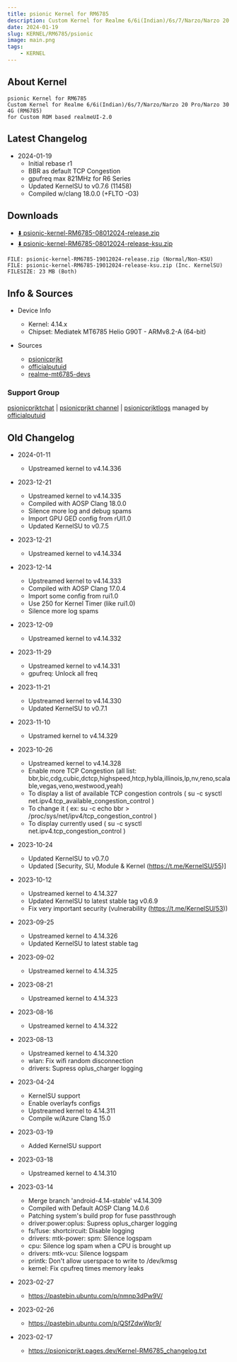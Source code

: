 ```yaml
---
title: psionic Kernel for RM6785
description: Custom Kernel for Realme 6/6i(Indian)/6s/7/Narzo/Narzo 20 Pro/Narzo 30 4G (RM6785)
date: 2024-01-19
slug: KERNEL/RM6785/psionic
image: main.png
tags:
    - KERNEL
---
```


## About Kernel
```
psionic Kernel for RM6785
Custom Kernel for Realme 6/6i(Indian)/6s/7/Narzo/Narzo 20 Pro/Narzo 30 4G (RM6785)
for Custom ROM based realmeUI-2.0
```

## Latest Changelog
* 2024-01-19
  * Initial rebase r1
  * BBR as default TCP Congestion
  * gpufreq max 821MHz for R6 Series
  * Updated KernelSU to v0.7.6 (11458)
  * Compiled w/clang 18.0.0 (+FLTO -O3)

## Downloads
* [⬇️ psionic-kernel-RM6785-08012024-release.zip](https://s.id/20ua6)
* [⬇️ psionic-kernel-RM6785-08012024-release-ksu.zip](https://s.id/20tuC)

```
FILE: psionic-kernel-RM6785-19012024-release.zip (Normal/Non-KSU)
FILE: psionic-kernel-RM6785-19012024-release-ksu.zip (Inc. KernelSU)
FILESIZE: 23 MB (Both)
```

## Info & Sources
* Device Info
  * Kernel: 4.14.x
  * Chipset: Mediatek MT6785 Helio G90T - ARMv8.2-A (64-bit)

* Sources
  * [psionicprjkt](https://github.com/psionicprjkt)
  * [officialputuid](https://github.com/officialputuid)
  * [realme-mt6785-devs](https://github.com/realme-mt6785-devs)

### Support Group
[psionicprjktchat](https://t.me/psionicprjktchat) | [psionicprjkt channel](https://t.me/psionicprjkt) | [psionicprjktlogs](https://t.me/psionicprjktlogs) managed by [officialputuid](https://t.me/officialputuid)

## Old Changelog
* 2024-01-11
  * Upstreamed kernel to v4.14.336

* 2023-12-21
  * Upstreamed kernel to v4.14.335
  * Compiled with AOSP Clang 18.0.0
  * Silence more log and debug spams
  * Import GPU GED config from rUI1.0
  * Updated KernelSU to v0.7.5

* 2023-12-21
  * Upstreamed kernel to v4.14.334

* 2023-12-14
  * Upstreamed kernel to v4.14.333
  * Compiled with AOSP Clang 17.0.4
  * Import some config from rui1.0
  * Use 250 for Kernel Timer (like rui1.0)
  * Silence more log spams

* 2023-12-09
  * Upstreamed kernel to v4.14.332

* 2023-11-29
  * Upstreamed kernel to v4.14.331
  * gpufreq: Unlock all freq

* 2023-11-21
  * Upstreamed kernel to v4.14.330
  * Updated KernelSU to v0.7.1

* 2023-11-10
  * Upstramed kernel to v4.14.329

* 2023-10-26
  * Upstreamed kernel to v4.14.328
  * Enable more TCP Congestion (all list: bbr,bic,cdg,cubic,dctcp,highspeed,htcp,hybla,illinois,lp,nv,reno,scalable,vegas,veno,westwood,yeah)
  * To display a list of available TCP congestion controls ( su -c sysctl net.ipv4.tcp_available_congestion_control )
  * To change it ( ex: su -c echo bbr > /proc/sys/net/ipv4/tcp_congestion_control )
  * To display currently used ( su -c sysctl net.ipv4.tcp_congestion_control )

* 2023-10-24
  * Updated KernelSU to v0.7.0
  * Updated [Security, SU, Module & Kernel (https://t.me/KernelSU/55)]

* 2023-10-12
  * Upstreamed kernel to 4.14.327
  * Updated KernelSU to latest stable tag v0.6.9
  * Fix very important security (vulnerability (https://t.me/KernelSU/53))

* 2023-09-25
  * Upstreamed kernel to 4.14.326
  * Updated KernelSU to latest stable tag 

* 2023-09-02
  * Upstreamed kernel to 4.14.325

* 2023-08-21
  * Upstreamed kernel to 4.14.323

* 2023-08-16
  * Upstreamed kernel to 4.14.322

* 2023-08-13
  * Upstreamed kernel to 4.14.320
  * wlan: Fix wifi random disconnection
  * drivers: Supress oplus_charger logging

* 2023-04-24
  * KernelSU support
  * Enable overlayfs configs
  * Upstreamed kernel to 4.14.311
  * Compile w/Azure Clang 15.0

* 2023-03-19
  * Added KernelSU support

* 2023-03-18
  * Upstreamed kernel to 4.14.310

* 2023-03-14
  * Merge branch 'android-4.14-stable' v4.14.309
  * Compiled with Default AOSP Clang 14.0.6
  * Patching system's build prop for fuse passthrough
  * driver:power:oplus: Supress oplus_charger logging
  * fs/fuse: shortcircuit: Disable logging
  * drivers: mtk-power: spm: Silence logspam
  * cpu: Silence log spam when a CPU is brought up
  * drivers: mtk-vcu: Silence logspam
  * printk: Don't allow userspace to write to /dev/kmsg
  * kernel: Fix cpufreq times memory leaks

* 2023-02-27
  * https://pastebin.ubuntu.com/p/nmnp3dPw9V/

* 2023-02-26
  * https://pastebin.ubuntu.com/p/QSfZdwWpr9/

* 2023-02-17
  * https://psionicprjkt.pages.dev/Kernel-RM6785_changelog.txt
